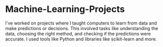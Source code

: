 # Machine-Learning-Projects
I've worked on projects where I taught computers to learn from data and make predictions or decisions. This involved tasks like understanding the data, choosing the right method, and checking if the predictions were accurate. I used tools like Python and libraries like scikit-learn and more.
